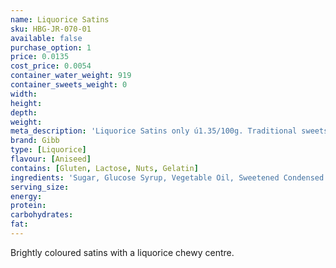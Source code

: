 ```yaml
---
name: Liquorice Satins
sku: HBG-JR-070-01
available: false
purchase_option: 1
price: 0.0135
cost_price: 0.0054
container_water_weight: 919
container_sweets_weight: 0
width: 
height: 
depth: 
weight: 
meta_description: 'Liquorice Satins only ú1.35/100g. Traditional sweets and more at Humbugs Confectionery  Store. Specialists in satisfying your sweet tooth!'
brand: Gibb
type: [Liquorice]
flavour: [Aniseed]
contains: [Gluten, Lactose, Nuts, Gelatin]
ingredients: 'Sugar, Glucose Syrup, Vegetable Oil, Sweetened Condensed Milk, Butter, Soya Lecithin, Flavouring, E102, E122, E129, E142, E153'
serving_size: 
energy: 
protein: 
carbohydrates: 
fat: 
---
```

Brightly coloured satins with a liquorice chewy centre.